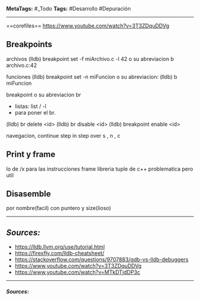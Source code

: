 **MetaTags:** #_Todo
**Tags:** #Desarrollo #Depuración 
- - -
==corefiles== https://www.youtube.com/watch?v=3T3ZDquDDVg
## Breakpoints
archivos
(lldb) breakpoint set -f miArchivo.c -l 42
o su abreviacion
b archivo.c:42

funciones
(lldb) breakpoint set -n miFuncion
o su abreviacion:
(lldb) b miFuncion

breakpoint o su abreviacion br
- listas: list / -l
- para poner el br.

(lldb) br delete \<id>
(lldb) br disable \<id>
(lldb) breakpoint enable \<id>

navegacion,
continue
step in 
step over
s ,  n , c

## Print y frame
lo de /x para las instrucciones
frame
libreria tuple de c++ problematica pero util

## Disasemble 
por nombre(facil)
con puntero y size(lioso)
- - - 
## ***Sources:***
- https://lldb.llvm.org/use/tutorial.html
- https://firexfly.com/lldb-cheatsheet/
- https://stackoverflow.com/questions/9707883/gdb-vs-lldb-debuggers
- https://www.youtube.com/watch?v=3T3ZDquDDVg
- https://www.youtube.com/watch?v=MTkDTjdDP3c

- - - 
#### ***Sources:***